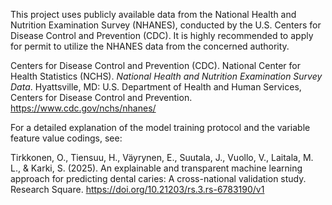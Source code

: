 
This project uses publicly available data from the National Health and Nutrition Examination Survey (NHANES), conducted by the U.S. Centers for Disease Control and Prevention (CDC). It is highly recommended to apply for permit to utilize the NHANES data from the concerned authority.

Centers for Disease Control and Prevention (CDC). National Center for Health Statistics (NCHS). *National Health and Nutrition Examination Survey Data*. Hyattsville, MD: U.S. Department of Health and Human Services, Centers for Disease Control and Prevention. https://www.cdc.gov/nchs/nhanes/


For a detailed explanation of the model training protocol and the variable feature value codings, see:

Tirkkonen, O., Tiensuu, H., Väyrynen, E., Suutala, J., Vuollo, V., Laitala, M. L., & Karki, S. (2025). An explainable and transparent machine learning approach for predicting dental caries: A cross-national validation study. Research Square. https://doi.org/10.21203/rs.3.rs-6783190/v1
